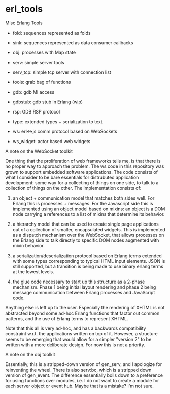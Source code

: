 erl_tools
=========

Misc Erlang Tools

* fold:       sequences represented as folds
* sink:       sequences represented as data consumer callbacks
* obj:        processes with Map state
* serv:       simple server tools
* serv_tcp:   simple tcp server with connection list
* tools:      grab bag of functions
 
* gdb:        gdb MI access
* gdbstub:    gdb stub in Erlang (wip)
* rsp:        GDB RSP protocol

* type:       extended types + serialization to text

* ws:         erl<->js comm protocol based on WebSockets 
* ws_widget:  actor based web widgets


A note on the WebSocket toolkit

One thing that the proliferation of web frameworks tells me, is that
there is no proper way to approach the problem.  The ws code in this
repository was grown to support embedded software applications.  The
code consists of what I consider to be bare essentials for distrubuted
application development: some way for a collecting of things on one
side, to talk to a collection of things on the other.  The
implementation consists of:

1) an object + communication model that matches both sides well.  For
Erlang this is processes + messages.  For the Javascript side this is
implemented using an object model based on mixins: an object is a DOM
node carrying a references to a list of mixins that determine its
behavior.

2) a hierarchy model that can be used to create single page
applications out of a collection of smaller, encapsulated widgets.
This is implemented as a dispatch mechanism over the WebSocket, that
allows processes on the Erlang side to talk directly to specific DOM
nodes augmented with mixin behavior.

3) a serialization/deserialization protocol based on Erlang terms
extended with some types corresponding to typical HTML input elements.
JSON is still supported, but a transition is being made to use binary
erlang terms at the lowest levels.

4) the glue code necessary to start up this structure as a 2-phase
mechanism. Phase 1 being initial layout rendering and phase 2 being
message communication between Erlang processes and JavaScript code.

Anything else is left up to the user.  Especially the rendering of
XHTML is not abstracted beyond some ad-hoc Erlang functions that
factor out common patterns, and the use of Erlang terms to represent
XHTML.

Note that this all is very ad-hoc, and has a backwards compatibility
constraint w.r.t. the applications written on top of it.  However, a
structure seems to be emerging that would allow for a simpler "version
2" to be written with a more deliberate design.  For now this is not a
priority.


A note on the obj toolkit

Essentially, this is a stripped-down version of gen_serv, and I
apologize for reinventing the wheel.  There is also serv:bc, which is
a stripped down version of gen_event.  The difference essentially
boils down to a preference for using functions over modules, i.e. I do
not want to create a module for each server object or event hub.
Maybe that is a mistake?  I'm not sure.

